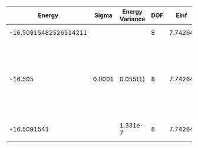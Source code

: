 | Energy                | Sigma  | Energy Variance | DOF | Einf    | Method                                                       | Reference |
|-----------------------|--------|-----------------|-----|---------|--------------------------------------------------------------|-----------|
| -16.50915482526514211 |        |                 | 8   | 7.74264 | Exact diagonalization                                        | [code](https://github.com/varbench/methods/blob/main/scripts/Hubbard/square_16_P_4_7.74264/ed_lattice_symmetries.sh) |
| -16.505               | 0.0001 | 0.055(1)        | 8   | 7.74264 | VMC Hidden Fermion Determinant State Ansatz (N_hidden = 8. Single hidden layer fully connected net with alpha = 32) | [paper](https://www.pnas.org/doi/full/10.1073/pnas.2122059119)  |
| -16.5091541           |        | 1.331e-7        | 8   | 7.74264 | DMRG (MaxBondDim ~3200)                                      | TODO: ask Max |
